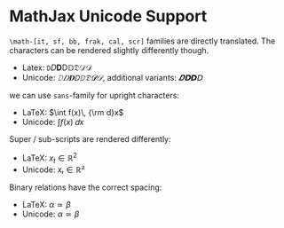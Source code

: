 # MathJax Unicode Support

`\math-[it, sf, bb, frak, cal, scr]` families are directly translated. The characters can be rendered slightly differently though.

- Latex: $\texttt{D}\mathit{D}\mathbf{D}\mathsf{D}\mathbb{D}\mathfrak{D}\mathcal{D}\mathscr{D}$
- Unicode: $𝙳𝐷𝐃𝖣𝔻𝔇𝓓𝒟$, additional variants: $𝑫𝗗𝘿𝘋$

we can use `sans`-family for upright characters:

- LaTeX: $\int f(x)\, {\rm d}x$
- Unicode: $∫f(x)\, 𝖽x$

Super / sub-scripts are rendered differently:

- LaTeX: $x_t \in \mathbb{R}^2$
- Unicode: $xₜ ∈ ℝ²$

Binary relations have the correct spacing:

- LaTeX:   $\alpha\simeq\beta$
- Unicode: $α≃β$
